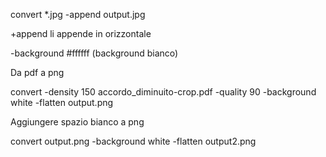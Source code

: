 convert *.jpg -append output.jpg 

+append li appende in orizzontale 

-background #ffffff (background bianco)

Da pdf a png

convert -density 150 accordo_diminuito-crop.pdf -quality 90 -background white -flatten output.png

Aggiungere spazio bianco a png

convert output.png -background white -flatten output2.png
